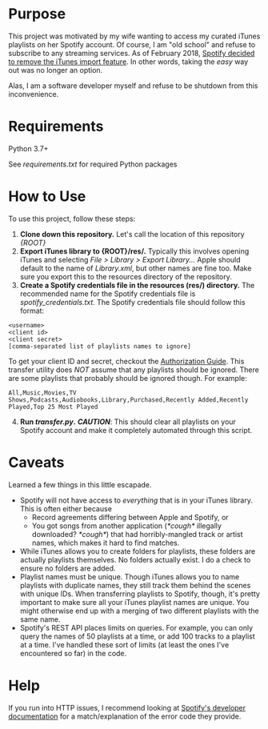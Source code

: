 # Purpose

This project was motivated by my wife wanting to access my curated iTunes playlists on her Spotify account. 
Of course, I am "old school" and refuse to subscribe to any streaming services.
As of February 2018, [Spotify decided to remove the iTunes import feature](https://community.spotify.com/t5/Desktop-Windows/iTunes-import-missing/td-p/4466633).
In other words, taking the _easy_ way out was no longer an option.

Alas, I am a software developer myself and refuse to be shutdown from this inconvenience.

# Requirements
Python 3.7+

See _requirements.txt_ for required Python packages

# How to Use
To use this project, follow these steps:
1. **Clone down this repository.** Let's call the location of this repository _{ROOT}_
2. **Export iTunes library to {ROOT}/res/.** Typically this involves opening iTunes and selecting _File > Library > Export Library..._
Apple should default to the name of _Library.xml_, but other names are fine too.
Make sure you export this to the resources directory of the repository.
3. **Create a Spotify credentials file in the resources (res/) directory.**
The recommended name for the Spotify credentials file is _spotify_credentials.txt_.
The Spotify credentials file should follow this format:
```
<username>
<client id>
<client secret>
[comma-separated list of playlists names to ignore]
```
To get your client ID and secret, checkout the [Authorization Guide](https://developer.spotify.com/documentation/general/guides/authorization-guide/).
This transfer utility does _NOT_ assume that any playlists should be ignored. 
There are some playlists that probably should be ignored though. For example:
```
All,Music,Movies,TV Shows,Podcasts,Audiobooks,Library,Purchased,Recently Added,Recently Played,Top 25 Most Played
```
4. **Run _transfer.py_.**
**_CAUTION_**: This should clear all playlists on your Spotify account and make it completely automated through this script.

# Caveats
Learned a few things in this little escapade.
- Spotify will not have access to _everything_ that is in your iTunes library.
This is often either because
    - Record agreements differing between Apple and Spotify, or
    - You got songs from another application (_\*cough\*_ illegally downloaded? _\*cough\*_) that had horribly-mangled track or artist names, which makes it hard to find matches.
- While iTunes allows you to create folders for playlists, these folders are actually playlists themselves.
No folders actually exist. I do a check to ensure no folders are added.
- Playlist names must be unique.
Though iTunes allows you to name playlists with duplicate names, they still track them behind the scenes with unique IDs.
When transferring playlists to Spotify, though, it's pretty important to make sure all your iTunes playlist names are unique.
You might otherwise end up with a merging of two different playlists with the same name.
- Spotify's REST API places limits on queries.
For example, you can only query the names of 50 playlists at a time, or add 100 tracks to a playlist at a time.
I've handled these sort of limits (at least the ones I've encountered so far) in the code.

# Help
If you run into HTTP issues, I recommend looking at
[Spotify's developer documentation](https://developer.spotify.com/documentation/web-api/) 
for a match/explanation of the error code they provide.
